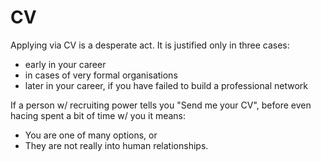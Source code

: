 # CV

Applying via CV is a desperate act. It is justified only in three cases:

* early in your career
* in cases of very formal organisations
* later in your career, if you have failed to build a professional network

If a person w/ recruiting power tells you "Send me your CV", before even hacing spent a bit of time w/ you it means:

* You are one of many options, or
* They are not really into human relationships.
